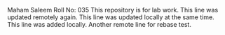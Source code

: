 Maham Saleem
Roll No: 035
This repository is for lab work.
This line was updated remotely again.
This line was updated locally at the same time.
This line was added locally.
Another remote line for rebase test.
